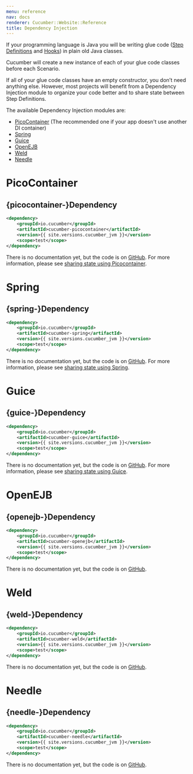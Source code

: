 ```yaml
---
menu: reference
nav: docs
renderer: Cucumber::Website::Reference
title: Dependency Injection
---
```


If your programming language is Java you will be writing glue code
([Step Definitions](/cucumber/step-definitions/) and [Hooks](/cucumber/hooks/)) in plain old Java classes.

Cucumber will create a new instance of each of your glue code classes before each Scenario.

If all of your glue code classes have an empty constructor, you don’t need anything else. However, most projects will benefit from a Dependency Injection module to organize your code better and to share state between Step Definitions.

The available Dependency Injection modules are:

- [PicoContainer](#picocontainer) (The recommended one if your app doesn't use another DI container)
- [Spring](#spring)
- [Guice](#guice)
- [OpenEJB](#openejb)
- [Weld](#weld)
- [Needle](#needle)

# PicoContainer

## {picocontainer-}Dependency

```xml
<dependency>
    <groupId>io.cucumber</groupId>
    <artifactId>cucumber-picocontainer</artifactId>
    <version>{{ site.versions.cucumber_jvm }}</version>
    <scope>test</scope>
</dependency>
```

There is no documentation yet, but the code is on [GitHub](https://github.com/cucumber/cucumber-jvm/tree/master/picocontainer).
For more information, please see [sharing state using Picocontainer](http://www.thinkcode.se/blog/2017/04/01/sharing-state-between-steps-in-cucumberjvm-using-picocontainer).

# Spring

## {spring-}Dependency

```xml
<dependency>
    <groupId>io.cucumber</groupId>
    <artifactId>cucumber-spring</artifactId>
    <version>{{ site.versions.cucumber_jvm }}</version>
    <scope>test</scope>
</dependency>
```

There is no documentation yet, but the code is on [GitHub](https://github.com/cucumber/cucumber-jvm/tree/master/spring).
For more information, please see [sharing state using Spring](http://www.thinkcode.se/blog/2017/06/24/sharing-state-between-steps-in-cucumberjvm-using-spring).

# Guice

## {guice-}Dependency

```xml
<dependency>
    <groupId>io.cucumber</groupId>
    <artifactId>cucumber-guice</artifactId>
    <version>{{ site.versions.cucumber_jvm }}</version>
    <scope>test</scope>
</dependency>
```

There is no documentation yet, but the code is on [GitHub](https://github.com/cucumber/cucumber-jvm/tree/master/guice).
For more information, please see [sharing state using Guice](http://www.thinkcode.se/blog/2017/08/16/sharing-state-between-steps-in-cucumberjvm-using-guice).
# OpenEJB

## {openejb-}Dependency

```xml
<dependency>
    <groupId>io.cucumber</groupId>
    <artifactId>cucumber-openejb</artifactId>
    <version>{{ site.versions.cucumber_jvm }}</version>
    <scope>test</scope>
</dependency>
```

There is no documentation yet, but the code is on [GitHub](https://github.com/cucumber/cucumber-jvm/tree/master/openejb).

# Weld

## {weld-}Dependency

```xml
<dependency>
    <groupId>io.cucumber</groupId>
    <artifactId>cucumber-weld</artifactId>
    <version>{{ site.versions.cucumber_jvm }}</version>
    <scope>test</scope>
</dependency>
```

There is no documentation yet, but the code is on [GitHub](https://github.com/cucumber/cucumber-jvm/tree/master/weld).

# Needle

## {needle-}Dependency

```xml
<dependency>
    <groupId>io.cucumber</groupId>
    <artifactId>cucumber-needle</artifactId>
    <version>{{ site.versions.cucumber_jvm }}</version>
    <scope>test</scope>
</dependency>
```

There is no documentation yet, but the code is on [GitHub](https://github.com/cucumber/cucumber-jvm/tree/master/needle).
